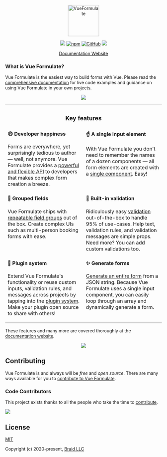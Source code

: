 <p align="center"><a href="https://vueformulate.com" target="_blank" rel="noopener noreferrer"><img width="100" src="https://assets.wearebraid.com/vue-formulate/logo.png" alt="VueFormulate"></a></p>

<p align="center">
  <a href="https://travis-ci.org/wearebraid/vue-formulate"><img src="https://travis-ci.org/wearebraid/vue-formulate.svg?branch=master"></a>
  <a href="https://www.npmjs.com/package/@braid/vue-formulate"><img alt="npm" src="https://img.shields.io/npm/v/@braid/vue-formulate"></a>
  <a href="https://github.com/wearebraid/vue-formulate"><img alt="GitHub" src="https://img.shields.io/github/license/wearebraid/vue-formulate"></a>
  <a href=""><img src="https://img.badgesize.io/wearebraid/vue-formulate/master/dist/formulate.esm.js.svg?compression=gzip&label=gzip"></a>
</p>

<p align="center">
  <a href="https://vueformulate.com">Documentation Website</a>
</p>

### What is Vue Formulate?

Vue Formulate is the easiest way to build forms with Vue. Please read the [comprehensive documentation](https://vueformulate.com) for live code examples and guidance on using Vue Formulate in your own projects.

<p align="center"><a href="https://vueformulate.com"><img src="https://assets.wearebraid.com/vue-formulate/read-the-docs.png" /></a></p>


<table style="width: 100%;">
	<tr>
		<th colspan="2">
			<h3>Key features</h3>
		</th>
	<tr>
	<tr>
		<td style="width: 50%; vertical-align: top;">
			<h4 style="margin-top: 0.25em">😎 Developer happiness</h4> 
			<p>Forms are everywhere, yet surprisingly tedious to author — well, not anymore. Vue Formulate provides a <a href="https://vueformulate.com/guide/inputs/#all-options">powerful and flexible API</a> to developers that makes complex form creation a breeze.</p>
		</td>
		<td style="width: 50%; vertical-align: top;">
			<h4 style="margin-top: 0.25em;">☝️ A single input element</h4>
			<p>With Vue Formulate you don't need to remember the names of a dozen components — all form elements are created with a <a href="https://vueformulate.com/guide/#inputs">single component</a>. Easy!</p>
		</td>
	</tr>
	<tr>
		<td style="width: 50%; vertical-align: top;">
			<h4 style="margin-top: 0.25em">💪 Grouped fields</h4> 
			<p>Vue Formulate ships with <a href="https://vueformulate.com/guide/inputs/types/group/#repeatable-groups">repeatable field groups</a> out of the box. Create complex UIs such as multi-person booking forms with ease.</p>
		</td>
		<td style="width: 50%; vertical-align: top;">
			<h4 style="margin-top: 0.25em;">🎯 Built-in validation</h4>
			<p>Ridiculously easy <a href="https://vueformulate.com/guide/validation">validation</a> out-of-the-box to handle 95% of use-cases. Help text, validation rules, and validation messages are simple props. Need more? You can add custom validations too.</p>
		</td>
	</tr>
	<tr>
		<td style="width: 50%; vertical-align: top;">
			<h4 style="margin-top: 0.25em">🔌 Plugin system</h4> 
			<p>Extend Vue Formulate's functionality or reuse custom inputs, validation rules, and messages across projects by tapping into the <a href="https://vueformulate.com/guide/plugins/#creating-a-new-plugin">plugin system</a>. Make your plugin open source to share with others!</p>
		</td>
		<td style="width: 50%; vertical-align: top;">
			<h4 style="margin-top: 0.25em;">✨ Generate forms</h4>
			<p><a href="https://vueformulate.com/guide/forms/#generating-forms">Generate an entire form</a> from a JSON string. Because Vue Formulate uses a single input component, you can easily loop through an array and dynamically generate a form.</p>
		</td>
	</tr>
</table>


These features and many more are covered thoroughly at the [documentation website](https://vueformulate.com).

<p align="center"><a href="https://vueformulate.com"><img src="https://assets.wearebraid.com/vue-formulate/read-the-docs.png" /></a></p>


## Contributing
Vue Formulate is and always will be _free_ and _open source_. There are many ways available for you to [contribute to Vue Formulate](https://vueformulate.com/guide/contributing/).  

### Code Contributors

This project exists thanks to all the people who take the time to [contribute](https://vueformulate.com/guide/contributing/).

<a href="https://github.com/wearebraid/vue-formulate/graphs/contributors"><img src="https://opencollective.com/vue-formulate/contributors.svg?width=890&button=false" /></a>

## License

[MIT](https://opensource.org/licenses/MIT)

Copyright (c) 2020-present, [Braid LLC](https://www.wearebraid.com/)